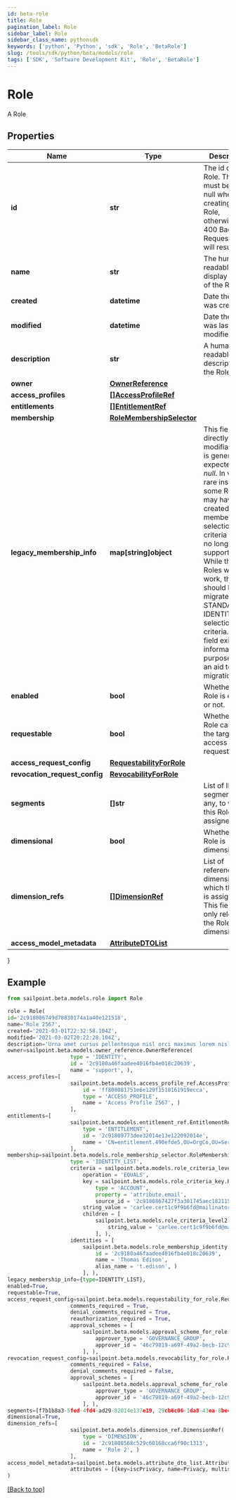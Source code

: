 ```yaml
---
id: beta-role
title: Role
pagination_label: Role
sidebar_label: Role
sidebar_class_name: pythonsdk
keywords: ['python', 'Python', 'sdk', 'Role', 'BetaRole'] 
slug: /tools/sdk/python/beta/models/role
tags: ['SDK', 'Software Development Kit', 'Role', 'BetaRole']
---
```


# Role

A Role

## Properties

Name | Type | Description | Notes
------------ | ------------- | ------------- | -------------
**id** | **str** | The id of the Role. This field must be left null when creating an Role, otherwise a 400 Bad Request error will result. | [optional] 
**name** | **str** | The human-readable display name of the Role | [required]
**created** | **datetime** | Date the Role was created | [optional] [readonly] 
**modified** | **datetime** | Date the Role was last modified. | [optional] [readonly] 
**description** | **str** | A human-readable description of the Role | [optional] 
**owner** | [**OwnerReference**](owner-reference) |  | [required]
**access_profiles** | [**[]AccessProfileRef**](access-profile-ref) |  | [optional] 
**entitlements** | [**[]EntitlementRef**](entitlement-ref) |  | [optional] 
**membership** | [**RoleMembershipSelector**](role-membership-selector) |  | [optional] 
**legacy_membership_info** | **map[string]object** | This field is not directly modifiable and is generally expected to be *null*. In very rare instances, some Roles may have been created using membership selection criteria that are no longer fully supported. While these Roles will still work, they should be migrated to STANDARD or IDENTITY_LIST selection criteria. This field exists for informational purposes as an aid to such migration. | [optional] 
**enabled** | **bool** | Whether the Role is enabled or not. | [optional] [default to False]
**requestable** | **bool** | Whether the Role can be the target of access requests. | [optional] [default to False]
**access_request_config** | [**RequestabilityForRole**](requestability-for-role) |  | [optional] 
**revocation_request_config** | [**RevocabilityForRole**](revocability-for-role) |  | [optional] 
**segments** | **[]str** | List of IDs of segments, if any, to which this Role is assigned. | [optional] 
**dimensional** | **bool** | Whether the Role is dimensional. | [optional] [default to False]
**dimension_refs** | [**[]DimensionRef**](dimension-ref) | List of references to dimensions to which this Role is assigned. This field is only relevant if the Role is dimensional. | [optional] 
**access_model_metadata** | [**AttributeDTOList**](attribute-dto-list) |  | [optional] 
}

## Example

```python
from sailpoint.beta.models.role import Role

role = Role(
id='2c918086749d78830174a1a40e121518',
name='Role 2567',
created='2021-03-01T22:32:58.104Z',
modified='2021-03-02T20:22:28.104Z',
description='Urna amet cursus pellentesque nisl orci maximus lorem nisl euismod fusce morbi placerat adipiscing maecenas nisi tristique et metus et lacus sed morbi nunc nisl maximus magna arcu varius sollicitudin elementum enim maecenas nisi id ipsum tempus fusce diam ipsum tortor.',
owner=sailpoint.beta.models.owner_reference.OwnerReference(
                    type = 'IDENTITY', 
                    id = '2c9180a46faadee4016fb4e018c20639', 
                    name = 'support', ),
access_profiles=[
                    sailpoint.beta.models.access_profile_ref.AccessProfileRef(
                        id = 'ff808081751e6e129f1518161919ecca', 
                        type = 'ACCESS_PROFILE', 
                        name = 'Access Profile 2567', )
                    ],
entitlements=[
                    sailpoint.beta.models.entitlement_ref.EntitlementRef(
                        type = 'ENTITLEMENT', 
                        id = '2c91809773dee32014e13e122092014e', 
                        name = 'CN=entitlement.490efde5,OU=OrgCo,OU=ServiceDept,DC=HQAD,DC=local', )
                    ],
membership=sailpoint.beta.models.role_membership_selector.RoleMembershipSelector(
                    type = 'IDENTITY_LIST', 
                    criteria = sailpoint.beta.models.role_criteria_level1.RoleCriteriaLevel1(
                        operation = 'EQUALS', 
                        key = sailpoint.beta.models.role_criteria_key.RoleCriteriaKey(
                            type = 'ACCOUNT', 
                            property = 'attribute.email', 
                            source_id = '2c9180867427f3a301745aec18211519', ), 
                        string_value = 'carlee.cert1c9f9b6fd@mailinator.com', 
                        children = [
                            sailpoint.beta.models.role_criteria_level2.RoleCriteriaLevel2(
                                string_value = 'carlee.cert1c9f9b6fd@mailinator.com', )
                            ], ), 
                    identities = [
                        sailpoint.beta.models.role_membership_identity.RoleMembershipIdentity(
                            id = '2c9180a46faadee4016fb4e018c20639', 
                            name = 'Thomas Edison', 
                            alias_name = 't.edison', )
                        ], ),
legacy_membership_info={type=IDENTITY_LIST},
enabled=True,
requestable=True,
access_request_config=sailpoint.beta.models.requestability_for_role.RequestabilityForRole(
                    comments_required = True, 
                    denial_comments_required = True, 
                    reauthorization_required = True, 
                    approval_schemes = [
                        sailpoint.beta.models.approval_scheme_for_role.ApprovalSchemeForRole(
                            approver_type = 'GOVERNANCE_GROUP', 
                            approver_id = '46c79819-a69f-49a2-becb-12c971ae66c6', )
                        ], ),
revocation_request_config=sailpoint.beta.models.revocability_for_role.RevocabilityForRole(
                    comments_required = False, 
                    denial_comments_required = False, 
                    approval_schemes = [
                        sailpoint.beta.models.approval_scheme_for_role.ApprovalSchemeForRole(
                            approver_type = 'GOVERNANCE_GROUP', 
                            approver_id = '46c79819-a69f-49a2-becb-12c971ae66c6', )
                        ], ),
segments=[f7b1b8a3-5fed-4fd4-ad29-82014e137e19, 29cb6c06-1da8-43ea-8be4-b3125f248f2a],
dimensional=True,
dimension_refs=[
                    sailpoint.beta.models.dimension_ref.DimensionRef(
                        type = 'DIMENSION', 
                        id = '2c91808568c529c60168cca6f90c1313', 
                        name = 'Role 2', )
                    ],
access_model_metadata=sailpoint.beta.models.attribute_dto_list.AttributeDTOList(
                    attributes = [{key=iscPrivacy, name=Privacy, multiselect=false, status=active, type=governance, objectTypes=[all], description=Specifies the level of privacy associated with an access item., values=[{value=public, name=Public, status=active}]}], )
)

```
[[Back to top]](#) 

